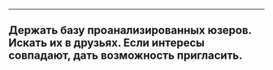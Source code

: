 -------
Держать базу проанализированных юзеров.
Искать их в друзьях.
Если интересы совпадают, дать возможность пригласить.
-------
